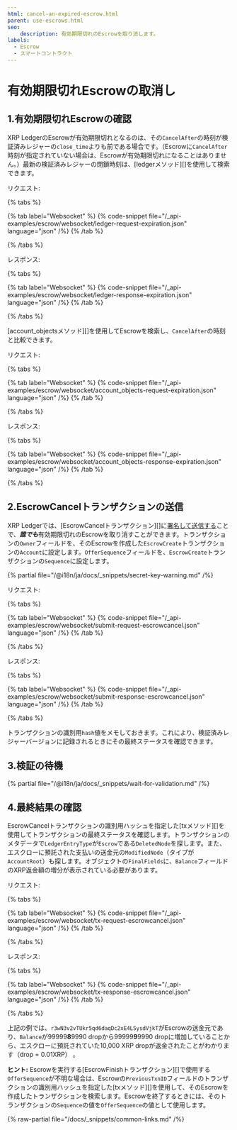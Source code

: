 ```yaml
---
html: cancel-an-expired-escrow.html
parent: use-escrows.html
seo:
    description: 有効期限切れのEscrowを取り消します。
labels:
  - Escrow
  - スマートコントラクト
---
```

# 有効期限切れEscrowの取消し

## 1.有効期限切れEscrowの確認

XRP LedgerのEscrowが有効期限切れとなるのは、その`CancelAfter`の時刻が検証済みレジャーの`close_time`よりも前である場合です。（Escrowに`CancelAfter`時刻が指定されていない場合は、Escrowが有効期限切れになることはありません。）最新の検証済みレジャーの閉鎖時刻は、[ledgerメソッド][]を使用して検索できます。

リクエスト:

{% tabs %}

{% tab label="Websocket" %}
{% code-snippet file="/_api-examples/escrow/websocket/ledger-request-expiration.json" language="json" /%}
{% /tab %}

{% /tabs %}

レスポンス:

{% tabs %}

{% tab label="Websocket" %}
{% code-snippet file="/_api-examples/escrow/websocket/ledger-response-expiration.json" language="json" /%}
{% /tab %}

{% /tabs %}


[account_objectsメソッド][]を使用してEscrowを検索し、`CancelAfter`の時刻と比較できます。

リクエスト:

{% tabs %}

{% tab label="Websocket" %}
{% code-snippet file="/_api-examples/escrow/websocket/account_objects-request-expiration.json" language="json" /%}
{% /tab %}

{% /tabs %}

レスポンス:

{% tabs %}

{% tab label="Websocket" %}
{% code-snippet file="/_api-examples/escrow/websocket/account_objects-response-expiration.json" language="json" /%}
{% /tab %}

{% /tabs %}

## 2.EscrowCancelトランザクションの送信

XRP Ledgerでは、[EscrowCancelトランザクション][]に[署名して送信する](../../../../concepts/transactions/index.md#トランザクションへの署名とトランザクションの送信)ことで、***誰でも***有効期限切れのEscrowを取り消すことができます。トランザクションの`Owner`フィールドを、そのEscrowを作成した`EscrowCreate`トランザクションの`Account`に設定します。`OfferSequence`フィールドを、`EscrowCreate`トランザクションの`Sequence`に設定します。

{% partial file="/@i18n/ja/docs/_snippets/secret-key-warning.md" /%} 

リクエスト:

{% tabs %}

{% tab label="Websocket" %}
{% code-snippet file="/_api-examples/escrow/websocket/submit-request-escrowcancel.json" language="json" /%}
{% /tab %}

{% /tabs %}

レスポンス:

{% tabs %}

{% tab label="Websocket" %}
{% code-snippet file="/_api-examples/escrow/websocket/submit-response-escrowcancel.json" language="json" /%}
{% /tab %}

{% /tabs %}

トランザクションの識別用`hash`値をメモしておきます。これにより、検証済みレジャーバージョンに記録されるときにその最終ステータスを確認できます。

## 3.検証の待機

{% partial file="/@i18n/ja/docs/_snippets/wait-for-validation.md" /%} 

## 4.最終結果の確認

EscrowCancelトランザクションの識別用ハッシュを指定した[txメソッド][]を使用してトランザクションの最終ステータスを確認します。トランザクションのメタデータで`LedgerEntryType`が`Escrow`である`DeletedNode`を探します。また、エスクローに預託された支払いの送金元の`ModifiedNode`（タイプが`AccountRoot`）も探します。オブジェクトの`FinalFields`に、`Balance`フィールドのXRP返金額の増分が表示されている必要があります。

リクエスト:

{% tabs %}

{% tab label="Websocket" %}
{% code-snippet file="/_api-examples/escrow/websocket/tx-request-escrowcancel.json" language="json" /%}
{% /tab %}

{% /tabs %}

レスポンス:

{% tabs %}

{% tab label="Websocket" %}
{% code-snippet file="/_api-examples/escrow/websocket/tx-response-escrowcancel.json" language="json" /%}
{% /tab %}

{% /tabs %}

上記の例では、`r3wN3v2vTUkr5qd6daqDc2xE4LSysdVjkT`がEscrowの送金元であり、`Balance`が99999**8**9990 dropから99999**9**9990 dropに増加していることから、エスクローに預託されていた10,000 XRP dropが返金されたことがわかります（drop = 0.01XRP） 。

**ヒント:** Escrowを実行する[EscrowFinishトランザクション][]で使用する`OfferSequence`が不明な場合は、Escrowの`PreviousTxnID`フィールドのトランザクションの識別用ハッシュを指定した[txメソッド][]を使用して、そのEscrowを作成したトランザクションを検索します。Escrowを終了するときには、そのトランザクションの`Sequence`の値を`OfferSequence`の値として使用します。

{% raw-partial file="/docs/_snippets/common-links.md" /%}
